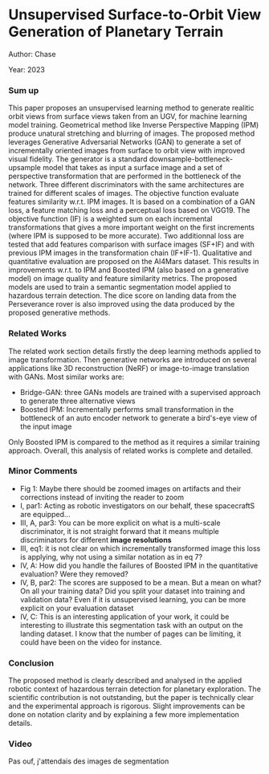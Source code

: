 # Unsupervised Surface-to-Orbit View Generation of Planetary Terrain

Author: Chase

Year: 2023

### Sum up

This paper proposes an unsupervised learning method to generate realitic orbit views from surface views taken from an UGV, for machine learning model training. Geometrical method like Inverse Perspective Mapping (IPM) produce unatural stretching and blurring of images. The proposed method leverages Generative Adversarial Networks (GAN) to generate a set of incrementally oriented images from surface to orbit view with improved visual fidelity. The generator is a standard downsample-bottleneck-upsample model that takes as input a surface image and a set of perspective transformation that are performed in the bottleneck of the network. Three different discriminators with the same architectures are trained for different scales of images. The objective function evaluate features similarity w.r.t. IPM images. It is based on a combination of a GAN loss, a feature matching loss and a perceptual loss based on VGG19. The objective function (IF) is a weighted sum on each incremental transformations that gives a more important weight on the first increments (where IPM is supposed to be more accurate). Two additionnal loss are tested that add features comparison with surface images (SF+IF) and with previous IPM images in the transformation chain (IF+IF-1). Qualitative and quantitative evaluation are proposed on the AI4Mars dataset. This results in improvements w.r.t. to IPM and Boosted IPM (also based on a generative model) on image quality and feature similarity metrics. The proposed models are used to train a semantic segmentation model applied to hazardous terrain detection. The dice score on landing data from the Perseverance rover is also improved using the data produced by the proposed generative methods.

### Related Works

The related work section details firstly the deep learning methods applied to image transformation. Then generative networks are introduced on several applications like 3D reconstruction (NeRF) or image-to-image translation with GANs. Most similar works are:
* Bridge-GAN: three GANs models are trained with a supervised approach to generate three alternative views
* Boosted IPM: Incrementally performs small transformation in the bottleneck of an auto encoder network to generate a bird's-eye view of the input image

Only Boosted IPM is compared to the method as it requires a similar training approach. Overall, this analysis of related works is complete and detailed. 

### Minor Comments

* Fig 1: Maybe there should be zoomed images on artifacts and their corrections instead of inviting the reader to zoom
* I, par1: Acting as robotic investigators on our behalf, these spacecraftS are equipped... 
* III, A, par3: You can be more explicit on what is a multi-scale discriminator, it is not straight forward that it means multiple discriminators for different **image resolutions**
* III, eq1: it is not clear on which incrementally transformed image this loss is applying, why not using a similar notation as in eq 7?
* IV, A: How did you handle the failures of Boosted IPM in the quantitative evaluation? Were they removed? 
* IV, B, par2: The scores are supposed to be a mean. But a mean on what? On all your training data? Did you split your dataset into training and validation data? Even if it is unsupervised learning, you can be more explicit on your evaluation dataset
* IV, C: This is an interesting application of your work, it could be interesting to illustrate this segmentation task with an output on the landing dataset. I know that the number of pages can be limiting, it could have been on the video for instance. 

### Conclusion

The proposed method is clearly described and analysed in the applied robotic context of hazardous terrain detection for planetary exploration. The scientific contribution is not outstanding, but the paper is technically clear and the experimental approach is rigorous. Slight improvements can be done on notation clarity and by explaining a few more implementation details. 

### Video

Pas ouf, j'attendais des images de segmentation